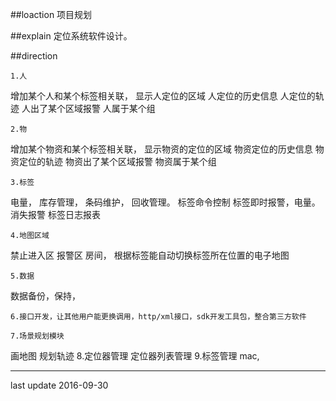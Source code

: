##loaction 项目规划

##explain 
定位系统软件设计。

##direction

	1.人
	
增加某个人和某个标签相关联，
显示人定位的区域
人定位的历史信息
人定位的轨迹
人出了某个区域报警
人属于某个组

	2.物
增加某个物资和某个标签相关联，
显示物资的定位的区域
物资定位的历史信息
物资定位的轨迹
物资出了某个区域报警
物资属于某个组

	3.标签
电量，
库存管理，
条码维护，
回收管理。
标签命令控制
标签即时报警，电量。
消失报警
标签日志报表
	
    4.地图区域
禁止进入区
报警区
房间，
根据标签能自动切换标签所在位置的电子地图

	5.数据
数据备份，保持，

	6.接口开发，让其他用户能更换调用，http/xml接口，sdk开发工具包，整合第三方软件

	7.场景规划模块
画地图
规划轨迹
	8.定位器管理
定位器列表管理
	9.标签管理
mac,

* * *
last update 2016-09-30